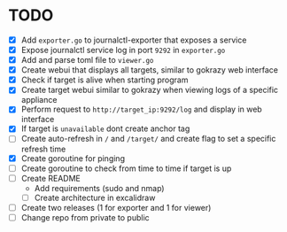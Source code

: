 # TODO

- [X] Add `exporter.go` to journalctl-exporter that exposes a service
- [X] Expose journalctl service log in port `9292` in `exporter.go`
- [X] Add and parse toml file to `viewer.go`
- [X] Create webui that displays all targets, similar to gokrazy web interface
- [X] Check if target is alive when starting program
- [X] Create target webui similar to gokrazy when viewing logs of a specific appliance
- [X] Perform request to `http://target_ip:9292/log` and display in web interface
- [X] If target is `unavailable` dont create anchor tag
- [ ] Create auto-refresh in `/` and `/target/` and create flag to set a specific refresh time
- [x] Create goroutine for pinging
- [ ] Create goroutine to check from time to time if target is up
- [ ] Create README
  - Add requirements (sudo and nmap)
  - [ ] Create architecture in excalidraw
- [ ] Create two releases (1 for exporter and 1 for viewer)
- [ ] Change repo from private to public
